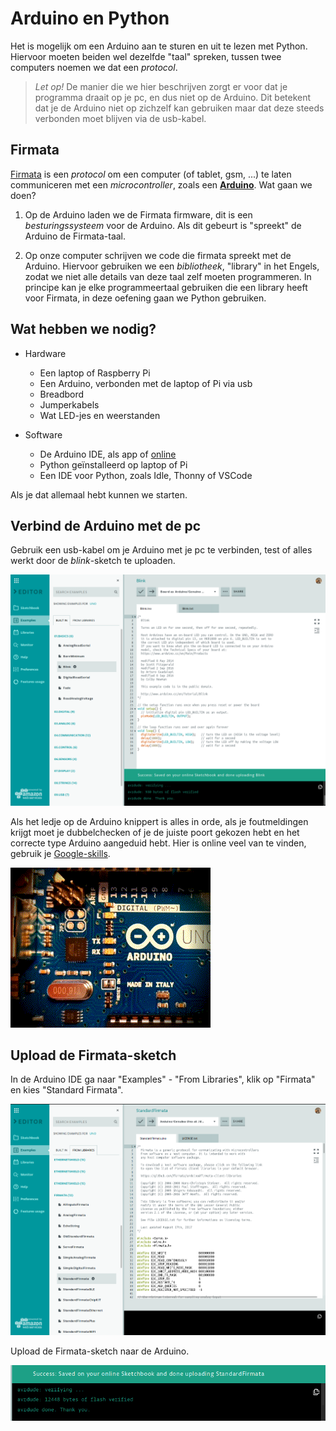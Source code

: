 # Arduino en Python
Het is mogelijk om een Arduino aan te sturen en uit te lezen met Python. Hiervoor moeten beiden wel dezelfde "taal" spreken, tussen twee computers noemen we dat een *protocol*. 

>*Let op!* De manier die we hier beschrijven zorgt er voor dat je programma draait op je pc, en dus niet op de Arduino. Dit betekent dat je de Arduino niet op zichzelf kan gebruiken maar dat deze steeds verbonden moet blijven via de usb-kabel.

## Firmata
[Firmata](https://github.com/firmata/protocol) is een *protocol* om een computer (of tablet, gsm, ...) te laten communiceren met een *microcontroller*, zoals een [**Arduino**](https://nl.wikipedia.org/wiki/Arduino_(computerplatform)). Wat gaan we doen?

1. Op de Arduino laden we de Firmata firmware, dit is een *besturingssysteem* voor de Arduino. Als dit gebeurt is "spreekt" de Arduino de Firmata-taal.

2. Op onze computer schrijven we code die firmata spreekt met de Arduino. Hiervoor gebruiken we een *bibliotheek*, "library" in het Engels, zodat we niet alle details van deze taal zelf moeten programmeren. In principe kan je elke programmeertaal gebruiken die een library heeft voor Firmata, in deze oefening gaan we Python gebruiken.

## Wat hebben we nodig?

- Hardware
    - Een laptop of Raspberry Pi
    - Een Arduino, verbonden met de laptop of Pi via usb
    - Breadbord
    - Jumperkabels
    - Wat LED-jes en weerstanden

- Software
    - De Arduino IDE, als app of [online](https://create.arduino.cc/editor)
    - Python geïnstalleerd op laptop of Pi
    - Een IDE voor Python, zoals Idle, Thonny of VSCode

Als je dat allemaal hebt kunnen we starten.

## Verbind de Arduino met de pc

Gebruik een usb-kabel om je Arduino met je pc te verbinden, test of alles werkt door de *blink*-sketch te uploaden. 

![blink!](.README/ArduinoBlink.png)

Als het ledje op de Arduino knippert is alles in orde, als je foutmeldingen krijgt moet je dubbelchecken of je de juiste poort gekozen hebt en het correcte type Arduino aangeduid hebt. Hier is online veel van te vinden, gebruik je [Google-skills](https://www.google.com/search?q=starten+met+arduino&oq=starten+met+arduino).

![blink!](.README/ArduinoBlink.gif)

## Upload de Firmata-sketch

In de Arduino IDE ga naar "Examples" - "From Libraries", klik op "Firmata" en kies "Standard Firmata".

![Firmata](.README/Firmata.png)

Upload de Firmata-sketch naar de Arduino.

![Firmata klaar](.README/FirmataDone.png)